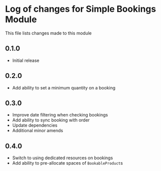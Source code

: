# Log of changes for Simple Bookings Module

This file lists changes made to this module

## 0.1.0

* Initial release

## 0.2.0

* Add ability to set a minimum quantity on a booking

## 0.3.0

* Improve date filtering when checking bookings
* Add ability to sync booking with order
* Update dependencies
* Additional minor amends

## 0.4.0

* Switch to using dedicated resources on bookings
* Add ability to pre-allocate spaces of `BookableProduct`s